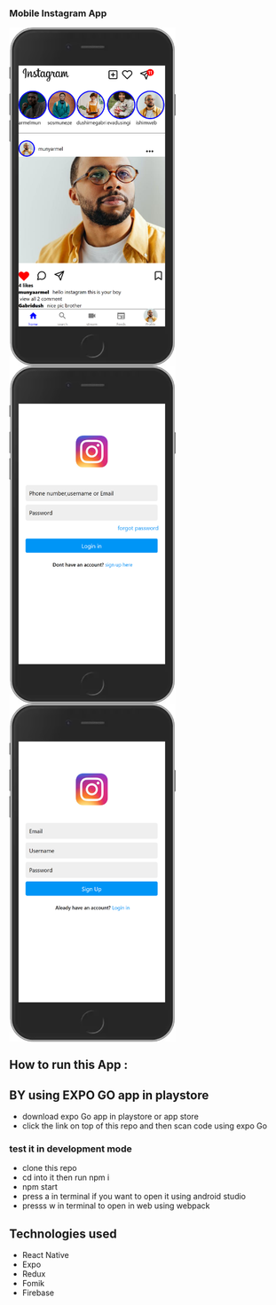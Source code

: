 ### Mobile Instagram App 
<div style="display: flex; flex-wrap: wrap;">
<img src="/assets/images/HomeScreen.png" alt="Home Screen" width="300">
<img src="/assets/images/Login.png" alt="Login" width="300" style="margin-right: 70px;">
<img src="/assets/images/sign.png" alt="Sign UP" width="300">
</div>

 ## How to run this App :
 ## BY using EXPO GO app in playstore
- download expo Go app in playstore or app store
- click the link on top of this repo and then scan code using expo Go 

### test it in development mode
- clone this repo 
- cd into it then run npm i 
- npm start 
- press a in terminal if you want to open it using android studio
- presss w in terminal to open in web using webpack

## Technologies used
- React Native
- Expo
- Redux
- Fomik
- Firebase






